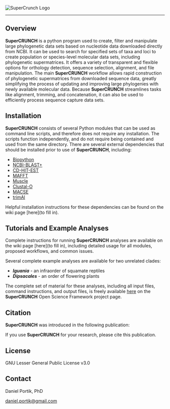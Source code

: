 ![SuperCrunch Logo](https://github.com/dportik/SuperCRUNCH/blob/master/docs/SuperCRUNCH_Logo.png)

---------------

## Overview

**SuperCRUNCH** is a python program used to create, filter and manipulate large phylogenetic data sets based on nucleotide data downloaded directly from NCBI. It can be used to search for specified sets of taxa and loci to create population or species-level molecular data sets, including phylogenetic supermatrices. It offers a variety of transparent and flexible options for orthology detection, sequence selection, alignment, and file manipulation. The main **SuperCRUNCH** workflow allows rapid construction of phylogenetic supermatrices from downloaded sequence data, greatly simplifying the process of updating and improving large phylogenies with newly available molecular data. Because **SuperCRUNCH** streamlines tasks like alignment, trimming, and concatenation, it can also be used to efficiently process sequence capture data sets. 

## Installation

**SuperCRUNCH** consists of several Python modules that can be used as command line scripts, and therefore does not require any installation. The scripts function independently, and do not require being contained and used from the same directory. There are several external dependencies that should be installed prior to use of **SuperCRUNCH**, including:

+ [Biopython](https://biopython.org/)
+ [NCBI-BLAST+](https://blast.ncbi.nlm.nih.gov/Blast.cgi?CMD=Web&PAGE_TYPE=BlastDocs&DOC_TYPE=Download)
+ [CD-HIT-EST](http://weizhongli-lab.org/cd-hit/)
+ [MAFFT](https://mafft.cbrc.jp/alignment/software/)
+ [Muscle](https://www.drive5.com/muscle/)
+ [Clustal-O](http://www.clustal.org/omega/)
+ [MACSE](https://bioweb.supagro.inra.fr/macse/)
+ [trimAl](http://trimal.cgenomics.org/)

Helpful installation instructions for these dependencies can be found on the wiki page [here](to fill in).


## Tutorials and Example Analyses

Complete instructions for running **SuperCRUNCH** analyses are available on the wiki page [here](to fill in), including detailed usage for all modules, proposed workflows, and common issues.

Several complete example analyses are available for two unrelated clades:

+ ***Iguania*** - an infraorder of squamate reptiles
+ ***Dipsacales*** - an order of flowering plants 

The complete set of material for these analyses, including all input files, command instructions, and output files, is freely available [here](https://osf.io/bpt94/) on the **SuperCRUNCH** Open Science Framework project page.

## Citation

**SuperCRUNCH** was introduced in the following publication:


If you use **SuperCRUNCH** for your research, please cite this publication.

## License

GNU Lesser General Public License v3.0

## Contact

Daniel Portik, PhD

daniel.portik@gmail.com
